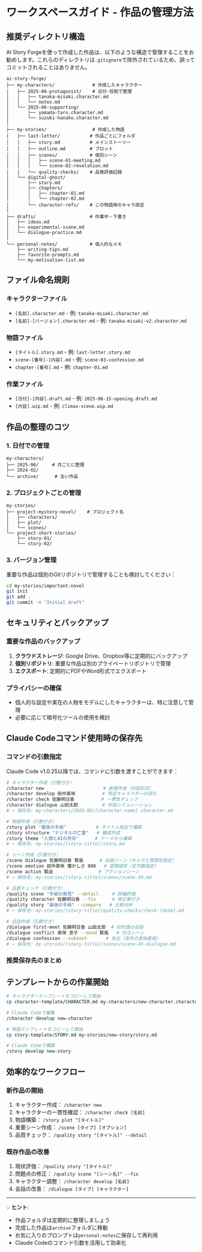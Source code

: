 # ワークスペースガイド - 作品の管理方法

## 推奨ディレクトリ構造

AI Story Forgeを使って作成した作品は、以下のような構造で管理することをお勧めします。これらのディレクトリは`.gitignore`で除外されているため、誤ってコミットされることはありません。

```
ai-story-forge/
├── my-characters/              # 作成したキャラクター
│   ├── 2025-06-protagonist/    # 日付-役割で整理
│   │   ├── tanaka-misaki.character.md
│   │   └── notes.md
│   └── 2025-06-supporting/
│       ├── yamada-taro.character.md
│       └── suzuki-hanako.character.md
│
├── my-stories/                 # 作成した物語
│   ├── last-letter/           # 作品ごとにフォルダ
│   │   ├── story.md           # メインストーリー
│   │   ├── outline.md         # プロット
│   │   ├── scenes/            # 個別シーン
│   │   │   ├── scene-01-meeting.md
│   │   │   └── scene-02-revelation.md
│   │   └── quality-checks/    # 品質評価記録
│   └── digital-ghost/
│       ├── story.md
│       ├── chapters/
│       │   ├── chapter-01.md
│       │   └── chapter-02.md
│       └── character-refs/    # この物語用のキャラ設定
│
├── drafts/                    # 作業中・下書き
│   ├── ideas.md
│   ├── experimental-scene.md
│   └── dialogue-practice.md
│
└── personal-notes/            # 個人的なメモ
    ├── writing-tips.md
    ├── favorite-prompts.md
    └── my-motivation-list.md
```

## ファイル命名規則

### キャラクターファイル
- `[名前].character.md` - 例: `tanaka-misaki.character.md`
- `[名前]-[バージョン].character.md` - 例: `tanaka-misaki-v2.character.md`

### 物語ファイル
- `[タイトル].story.md` - 例: `last-letter.story.md`
- `scene-[番号]-[内容].md` - 例: `scene-03-confession.md`
- `chapter-[番号].md` - 例: `chapter-01.md`

### 作業ファイル
- `[日付]-[内容].draft.md` - 例: `2025-06-15-opening.draft.md`
- `[内容].wip.md` - 例: `climax-scene.wip.md`

## 作品の整理のコツ

### 1. 日付での管理
```
my-characters/
├── 2025-06/     # 月ごとに整理
├── 2024-02/
└── archive/      # 古い作品
```

### 2. プロジェクトごとの管理
```
my-stories/
├── project-mystery-novel/    # プロジェクト名
│   ├── characters/
│   ├── plot/
│   └── scenes/
└── project-short-stories/
    ├── story-01/
    └── story-02/
```

### 3. バージョン管理
重要な作品は個別のGitリポジトリで管理することも検討してください：
```bash
cd my-stories/important-novel
git init
git add .
git commit -m "Initial draft"
```

## セキュリティとバックアップ

### 重要な作品のバックアップ
1. **クラウドストレージ**: Google Drive、Dropbox等に定期的にバックアップ
2. **個別リポジトリ**: 重要な作品は別のプライベートリポジトリで管理
3. **エクスポート**: 定期的にPDFやWord形式でエクスポート

### プライバシーの確保
- 個人的な設定や実在の人物をモデルにしたキャラクターは、特に注意して管理
- 必要に応じて暗号化ツールの使用を検討

## Claude Codeコマンド使用時の保存先

### コマンドの引数指定

Claude Code v1.0.25以降では、コマンドに引数を渡すことができます：

```bash
# キャラクター作成（引数付き）
/character new                      # 新規作成（対話形式）
/character develop 田中美咲          # 特定キャラクターの深化
/character check 佐藤明日香          # 一貫性チェック
/character dialogue 山田太郎         # 対話シミュレーション
# → 保存先: my-characters/2025-06/[character-name].character.md

# 物語作成（引数付き）
/story plot "最後の手紙"           # タイトル指定で構築
/story structure "デジタルの亡霊"   # 構成作成
/story theme "人間とAIの共存"      # テーマから構築
# → 保存先: my-stories/[story-title]/story.md

# シーン作成（引数付き）
/scene dialogue 佐藤明日香 緊張      # 会話シーン（キャラと雰囲気指定）
/scene emotion 田中美咲 懐かしさ 800   # 感情描写（文字数指定）
/scene action 緊迫                 # アクションシーン
# → 保存先: my-stories/[story-title]/scenes/scene-XX.md

# 品質チェック（引数付き）
/quality scene "手紙の発見" --detail     # 詳細評価
/quality character 佐藤明日香 --fix      # 修正案付き
/quality story "最後の手紙" --compare   # 比較分析
# → 保存先: my-stories/[story-title]/quality-checks/check-[date].md

# 会話作成（引数付き）
/dialogue first-meet 佐藤明日香 山田太郎  # 初対面の会話
/dialogue conflict 美咲 息子 --mood 緊張   # 対立シーン
/dialogue confession --subtext       # 告白（言外の意味重視）
# → 保存先: my-stories/[story-title]/scenes/scene-XX-dialogue.md
```

### 推奨保存先のまとめ

## テンプレートからの作業開始

```bash
# キャラクターテンプレートをコピーして開始
cp character-template/CHARACTER.md my-characters/new-character.character.md

# Claude Codeで編集
/character develop new-character

# 物語テンプレートをコピーして開始
cp story-template/STORY.md my-stories/new-story/story.md

# Claude Codeで構築
/story develop new-story
```

## 効率的なワークフロー

### 新作品の開始
1. キャラクター作成： `/character new`
2. キャラクターの一貫性確認： `/character check [名前]`
3. 物語構築： `/story plot "[タイトル]"`
4. 重要シーン作成： `/scene [タイプ] [オプション]`
5. 品質チェック： `/quality story "[タイトル]" --detail`

### 既存作品の改善
1. 現状評価： `/quality story "[タイトル]"`
2. 問題点の修正： `/quality scene "[シーン名]" --fix`
3. キャラクター調整： `/character develop [名前]`
4. 会話の改善： `/dialogue [タイプ] [キャラクター]`

---

💡 **ヒント**: 
- 作品フォルダは定期的に整理しましょう
- 完成した作品は`archive`フォルダに移動
- お気に入りのプロンプトは`personal-notes`に保存して再利用
- Claude Codeのコマンド引数を活用して効率化